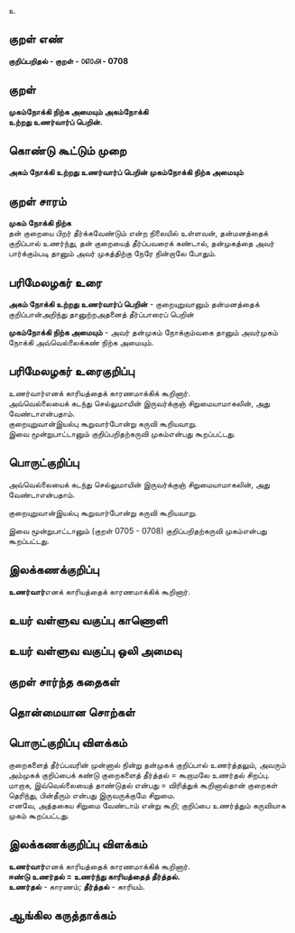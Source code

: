 உ

## குறள் எண் 

**குறிப்பறிதல் - குறள் - ௦௭௦௮ - 0708**  

## குறள் 

**முகம்நோக்கி நிற்க அமையும் அகம்நோக்கி  
உற்றது உணர்வார்ப் பெறின்.**  

## கொண்டு கூட்டும் முறை

**அகம் நோக்கி உற்றது உணர்வார்ப் பெறின் முகம்நோக்கி நிற்க அமையும்**

## குறள் சாரம் 

**முகம் நோக்கி நிற்க**  
தன் குறையை பிறர் தீர்க்கவேண்டும் என்ற நிலையில் உள்ளவன், தன்மனத்தைக் குறிப்பால் உணர்ந்து, தன் குறையைத் தீர்ப்பவரைக் கண்டால், தன்முகத்தை அவர் பார்க்கும்படி தானும் அவர் முகத்திற்கு நேரே நின்றாலே போதும்.  

## பரிமேலழகர் உரை

**அகம் நோக்கி உற்றது உணர்வார்ப் பெறின்** - குறையுறுவானும் தன்மனத்தைக் குறிப்பான்அறிந்து தானுற்றஅதனைத் தீர்ப்பாரைப் பெறின்  

**முகம்நோக்கி நிற்க அமையும்** - அவர் தன்முகம் நோக்கும்வகை தானும் அவர்முகம் நோக்கி அவ்வெல்லைக்கண் நிற்க அமையும். 

## பரிமேலழகர் உரைகுறிப்பு   

உணர்வார்எனக் காரியத்தைக் காரணமாக்கிக் கூறினார்.  
அவ்வெல்லையைக் கடந்து செல்லுமாயின் இருவர்க்குஞ் சிறுமையாமாகலின், அது வேண்டாஎன்பதாம்.  
குறையுறுவான்இயல்பு கூறுவார்போன்று கருவி கூறியவாறு.  
இவை மூன்றுபாட்டானும் குறிப்பறிதற்கருவி முகம்என்பது கூறப்பட்டது.    

## பொருட்குறிப்பு 

அவ்வெல்லையைக் கடந்து செல்லுமாயின் இருவர்க்குஞ் சிறுமையாமாகலின், அது வேண்டாஎன்பதாம்.    

குறையுறுவான்இயல்பு கூறுவார்போன்று கருவி கூறியவாறு.    

இவை மூன்றுபாட்டானும் (குறள் 0705 - 0708) குறிப்பறிதற்கருவி முகம்என்பது கூறப்பட்டது.   

## இலக்கணக்குறிப்பு  

**உணர்வார்**எனக் காரியத்தைக் காரணமாக்கிக் கூறினார்.    

## உயர் வள்ளுவ வகுப்பு காணொளி


## உயர் வள்ளுவ வகுப்பு ஒலி அமைவு 

 
## குறள் சார்ந்த கதைகள் 


## தொன்மையான சொற்கள்


## பொருட்குறிப்பு விளக்கம்

குறைகளைத் தீர்ப்பவரின் முன்னால் நின்று தன்முகக் குறிப்பால் உணர்த்தலும், அவரும் அம்முகக் குறிப்பைக் கண்டு குறைகளைத் தீர்த்தல் = கூறாமலே உணர்தல் சிறப்பு.   
மாறாக, இவ்வெல்லையைத் தாண்டுதல் என்பது = விரித்துக் கூறினால்தான் குறைகள் தெரிந்து, பின்தீரும் என்பது இருவருக்குமே சிறுமை.  
எனவே, அத்தகைய சிறுமை வேண்டாம் என்று கூறி; குறிப்பை உணர்த்தும் கருவியாக முகம் கூறப்பட்டது.  

## இலக்கணக்குறிப்பு விளக்கம்

**உணர்வார்**எனக் காரியத்தைக் காரணமாக்கிக் கூறினார்.  
**ஈண்டு உணர்தல் = உணர்ந்து காரியத்தைத் தீர்த்தல்.**    
**உணர்தல்** - காரணம்; **தீர்த்தல்** - காரியம்.   

## ஆங்கில கருத்தாக்கம் 


